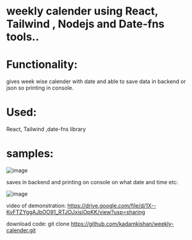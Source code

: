 # weekly calender using React, Tailwind , Nodejs and Date-fns tools..

# Functionality:

gives week wise calender with date and able to save data in backend or json so printing in console.

# Used:
React, Tailwind ,date-fns library 

# samples:

![image](https://github.com/kadamkishan/weekly-calender/assets/76566420/384ca805-868b-4ffa-9be1-06b840644e68)

saves in backend and printing on console on what date and time etc:

![image](https://github.com/kadamkishan/weekly-calender/assets/76566420/98694f7b-05bb-44b0-8efb-1507d4c8df08)

video of demonstration:
https://drive.google.com/file/d/1X--KvFTZYggAJbOO91_RTJOJxisiOpKK/view?usp=sharing

download code: 
git clone https://github.com/kadamkishan/weekly-calender.git

